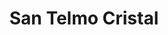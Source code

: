---
title: "San Telmo Cristal"
url: /ciudad-autonoma-de-buenos-aires/san-telmo-cristal/
shop: Badezimmer
---